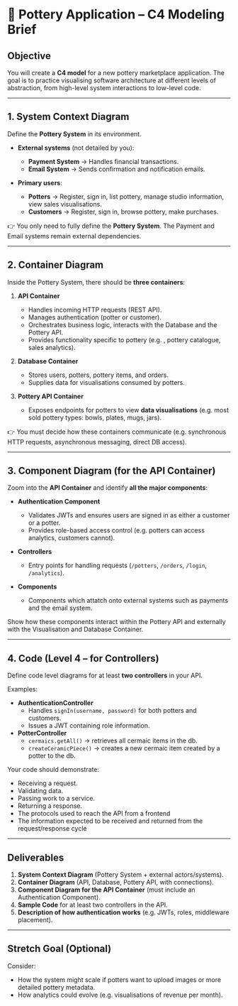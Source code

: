 # 🏺 Pottery Application – C4 Modeling Brief

## Objective
You will create a **C4 model** for a new pottery marketplace application. The goal is to practice visualising software architecture at different levels of abstraction, from high-level system interactions to low-level code.

---

## 1. System Context Diagram
Define the **Pottery System** in its environment.

- **External systems** (not detailed by you):
  - **Payment System** → Handles financial transactions.
  - **Email System** → Sends confirmation and notification emails.

- **Primary users**:
  - **Potters** → Register, sign in, list pottery, manage studio information, view sales visualisations.
  - **Customers** → Register, sign in, browse pottery, make purchases.

👉 You only need to fully define the **Pottery System**. The Payment and Email systems remain external dependencies.

---

## 2. Container Diagram
Inside the Pottery System, there should be **three containers**:

1. **API Container**
   - Handles incoming HTTP requests (REST API).
   - Manages authentication (potter or customer).
   - Orchestrates business logic, interacts with the Database and the Pottery API.
   - Provides functionality specific to pottery (e.g. , pottery catalogue, sales analytics).

2. **Database Container**
   - Stores users, potters, pottery items, and orders.
   - Supplies data for visualisations consumed by potters.

3. **Pottery API Container**
   - Exposes endpoints for potters to view **data visualisations** (e.g. most sold pottery types: bowls, plates, mugs, jars).

👉 You must decide how these containers communicate (e.g. synchronous HTTP requests, asynchronous messaging, direct DB access).

---

## 3. Component Diagram (for the API Container)
Zoom into the **API Container** and identify **all the major components**:

- **Authentication Component**
  - Validates JWTs and ensures users are signed in as either a customer or a potter.
  - Provides role-based access control (e.g. potters can access analytics, customers cannot).

- **Controllers**
  - Entry points for handling requests (`/potters`, `/orders`, `/login`, `/analytics`).

- **Components**
  - Components which attatch onto external systems such as payments and the email system.

Show how these components interact within the Pottery API and externally with the Visualisation and Database Container.

---

## 4. Code (Level 4 – for Controllers)
Define code level diagrams for at least **two controllers** in your API.

Examples:
- **AuthenticationController**
  - Handles `signIn(username, password)` for both potters and customers.
  - Issues a JWT containing role information.
- **PotterController**
  - `cermaics.getAll()` → retrieves all cermaic items in the db.
  - `createCeramicPiece()` → creates a new cermaic item created by a potter to the db.

Your code should demonstrate:
- Receiving a request.
- Validating data.
- Passing work to a service.
- Returning a response.
- The protocols used to reach the API from a frontend
- The information expected to be received and returned from the request/response cycle

---

## Deliverables
1. **System Context Diagram** (Pottery System + external actors/systems).
2. **Container Diagram** (API, Database, Pottery API, with connections).
3. **Component Diagram for the API Container** (must include an Authentication Component).
4. **Sample Code** for at least two controllers in the API.
5. **Description of how authentication works** (e.g. JWTs, roles, middleware placement).

---

## Stretch Goal (Optional)
Consider:
- How the system might scale if potters want to upload images or more detailed pottery metadata.
- How analytics could evolve (e.g. visualisations of revenue per month).

